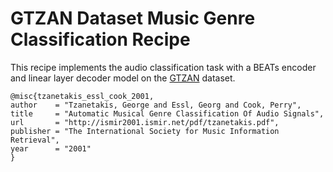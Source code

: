 # GTZAN Dataset Music Genre Classification Recipe

This recipe implements the audio classification task with a BEATs encoder and linear layer decoder model on the [GTZAN](https://www.kaggle.com/datasets/andradaolteanu/gtzan-dataset-music-genre-classification) dataset. 

	@misc{tzanetakis_essl_cook_2001,
	author    = "Tzanetakis, George and Essl, Georg and Cook, Perry",
	title     = "Automatic Musical Genre Classification Of Audio Signals",
	url       = "http://ismir2001.ismir.net/pdf/tzanetakis.pdf",
	publisher = "The International Society for Music Information Retrieval",
	year      = "2001"
	}
